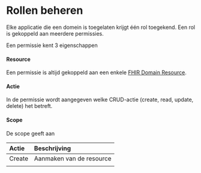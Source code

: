 # Rollen beheren

Elke applicatie die een domein is toegelaten krijgt één rol toegekend. Een rol is gekoppeld aan meerdere  permissies. 

Een  permissie kent 3 eigenschappen

#### Resource

Een permissie is altijd gekoppeld aan een enkele [FHIR Domain Resource](https://www.hl7.org/fhir/domainresource.html). 

#### Actie

In de permissie wordt aangegeven welke CRUD-actie \(create, read, update, delete\) het betreft.

#### Scope

De scope geeft aan 

| Actie | Beschrijving |
| :--- | :--- |
| Create | Aanmaken van de resource |
|  |  |

